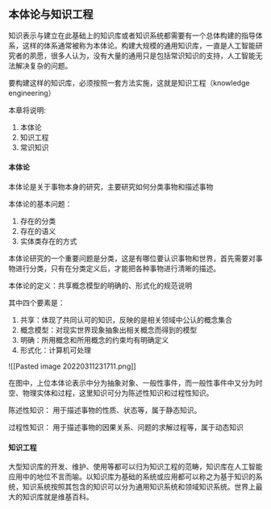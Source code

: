 ## 本体论与知识工程
知识表示与建立在此基础上的知识库或者知识系统都需要有一个总体构建的指导体系，这样的体系通常被称为本体论。构建大规模的通用知识库，一直是人工智能研究者的夙愿，很多人认为，没有大量的通用只是包括常识知识的支持，人工智能无法解决复杂的问题。

要构建这样的知识库，必须按照一套方法实施，这就是知识工程（knowledge engineering）

本章将说明:
1. 本体论
2. 知识工程
3. 常识知识

#### 本体论
本体论是关于事物本身的研究，主要研究如何分类事物和描述事物

本体论的基本问题：
1. 存在的分类
2. 存在的语义
3. 实体类存在的方式

本体论研究的一个重要问题是分类，这是有哪位要认识事物和世界，首先需要对事物进行分类，只有在分类定义后，才能把各种事物进行清晰的描述。

本体论的定义：共享概念模型的明确的、形式化的规范说明

其中四个要素是：
1. 共享：体现了共同认可的知识，反映的是相关领域中公认的概念集合
2. 概念模型：对现实世界现象抽象出相关概念而得到的模型
3. 明确：所用概念和所用概念的约束均有明确定义
4. 形式化：计算机可处理

![[Pasted image 20220311231711.png]]

在图中，上位本体论表示中分为抽象对象、一般性事件，而一般性事件中又分为时空、物理实体和过程，这里知识可分为陈述性知识和过程性知识。

陈述性知识：
用于描述事物的性质、状态等，属于静态知识。

过程性知识：
用于描述事物的因果关系、问题的求解过程等，属于动态知识

#### 知识工程
大型知识库的开发、维护、使用等都可以归为知识工程的范畴，知识库在人工智能应用中的地位不言而喻。以知识库为基础的系统或应用都可以称之为基于知识的系统，知识系统按照其包含的知识可以分为通用知识系统和领域知识系统。世界上最大的知识库就是维基百科。